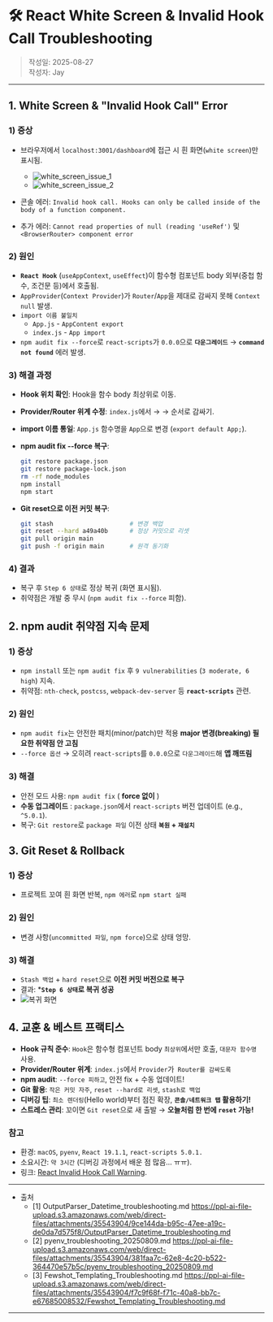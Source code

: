 # 🛠️ React White Screen & Invalid Hook Call Troubleshooting

> 작성일: 2025-08-27  
> 작성자: Jay  
***

## 1. White Screen & "Invalid Hook Call" Error

### 1) 증상
- 브라우저에서 `localhost:3001/dashboard`에 접근 시 흰 화면(`white screen`)만 표시됨.
  - ![white_screen_issue_1](../../images/react_img/white_screen_issue_1.png)
  - ![white_screen_issue_2](../../images/react_img/white_screen_issue_2.png)

- 콘솔 에러: `Invalid hook call. Hooks can only be called inside of the body of a function component.`

- 추가 에러: `Cannot read properties of null (reading 'useRef')` 및 `<BrowserRouter> component error`

### 2) 원인
- **`React Hook`** (`useAppContext`, `useEffect`)이 함수형 컴포넌트 body 외부(중첩 함수, 조건문 등)에서 호출됨.
- `AppProvider`(`Context Provider`)가 `Router`/`App`을 제대로 감싸지 못해 `Context null` 발생.
- `import 이름 불일치` 
  - `App.js` - `AppContent export`
  - `index.js` - `App import`
- `npm audit fix --force`로 `react-scripts`가 `0.0.0`으로 **`다운그레이드`** → **`command not found`** 에러 발생.

### 3) 해결 과정
- **Hook 위치 확인**: Hook을 함수 body 최상위로 이동.
- **Provider/Router 위계 수정**: `index.js`에서 <AppProvider> → <BrowserRouter> → <App /> 순서로 감싸기.
- **import 이름 통일**: `App.js` 함수명을 `App`으로 변경 (`export default App;`).
- **npm audit fix --force 복구**:
  
  ```bash
  git restore package.json
  git restore package-lock.json
  rm -rf node_modules
  npm install
  npm start
  ```

- **Git reset으로 이전 커밋 복구**:
  
  ```bash
  git stash                     # 변경 백업
  git reset --hard a49a40b      # 정상 커밋으로 리셋
  git pull origin main
  git push -f origin main       # 원격 동기화
  ```

### 4) 결과
- 복구 후 `Step 6 상태`로 정상 복귀 (화면 표시됨).
- 취약점은 개발 중 무시 (`npm audit fix --force` 피함).

## 2. npm audit 취약점 지속 문제

### 1) 증상
- `npm install` 또는 `npm audit fix` 후 `9 vulnerabilities` (`3 moderate, 6 high`) 지속.
- 취약점: `nth-check`, `postcss`, `webpack-dev-server` 등 **`react-scripts`** 관련.

### 2) 원인
- `npm audit fix`는 안전한 패치(minor/patch)만 적용 **major 변경(breaking) 필요한 취약점 안 고침**
- `--force 옵션` → 오히려 `react-scripts`를 `0.0.0`으로 `다운그레이드`해 **앱 깨뜨림**

### 3) 해결
- 안전 모드 사용: `npm audit fix` ( **force 없이** )
- **수동 업그레이드** : `package.json`에서 `react-scripts` 버전 업데이트 (e.g., `^5.0.1`).
- 복구: `Git restore`로 `package 파일` 이전 상태 **`복원` + `재설치`**

## 3. Git Reset & Rollback

### 1) 증상
- 프로젝트 꼬여 흰 화면 반복, `npm 에러`로 `npm start 실패`

### 2) 원인
- 변경 사항(`uncommitted 파일`, `npm force`)으로 상태 엉망.

### 3) 해결
- `Stash 백업` + `hard reset`으로 **이전 커밋 버전으로 복구**
- 결과: ***`Step 6 상태`로 복귀 성공**
- ![복귀 화면](../../images/react_img/restoration_step6.png)

## 4. 교훈 & 베스트 프랙티스
- **Hook 규칙 준수**: `Hook`은 함수형 컴포넌트 body `최상위`에서만 호출, `대문자 함수명` 사용.
- **Provider/Router 위계**: `index.js`에서 `Provider`가` Router를 감싸도록`
- **npm audit**: `--force 피하고`, 안전 fix + 수동 업데이트!
- **Git 활용**: `작은 커밋 자주`, `reset --hard로 리셋`, `stash로 백업`
- **디버깅 팁**: `최소 렌더링`(Hello world)부터 점진 확장, **`콘솔/네트워크 탭` 활용하기!**
- **스트레스 관리**: 꼬이면 `Git reset`으로 새 출발 → **오늘처럼 한 번에 `reset` 가능!**

### 참고
- 환경: `macOS`, `pyenv`, `React 19.1.1`, `react-scripts 5.0.1.`
- 소요시간: `약 3시간` (디버깅 과정에서 배운 점 많음... ㅠㅠ).
- 링크: [React Invalid Hook Call Warning](https://react.dev/warnings/invalid-hook-call-warning).

***

* 출처
  * [1] OutputParser_Datetime_troubleshooting.md https://ppl-ai-file-upload.s3.amazonaws.com/web/direct-files/attachments/35543904/9ce144da-b95c-47ee-a19c-de0da7d575f8/OutputParser_Datetime_troubleshooting.md
  * [2] pyenv_troubleshooting_20250809.md https://ppl-ai-file-upload.s3.amazonaws.com/web/direct-files/attachments/35543904/381faa7c-62e8-4c20-b522-364470e57b5c/pyenv_troubleshooting_20250809.md
  * [3] Fewshot_Templating_Troubleshooting.md https://ppl-ai-file-upload.s3.amazonaws.com/web/direct-files/attachments/35543904/f7c9f68f-f71c-40a8-bb7c-e67685008532/Fewshot_Templating_Troubleshooting.md

***
